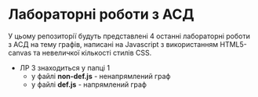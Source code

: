 # Лабораторні роботи з АСД 
У цьому репозиторії будуть представлені 4 останні лабораторні роботи з АСД на тему графів, написані на Javascript з використанням HTML5-canvas та невеличкої кількості стилів CSS.
- ЛР 3 знаходиться у папці 1
  - у файлі **non-def.js** - ненапрямлений граф
  - у файлі **def.js** - напрямлений граф
  
